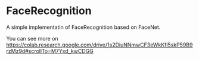 # FaceRecognition
A simple implementatin of FaceRecognition based on FaceNet.

You can see more on https://colab.research.google.com/drive/1s2DiuNNmwCF3eWkKfl5skP59B9rzMz9d#scrollTo=M7Yxd_kwCDGG
